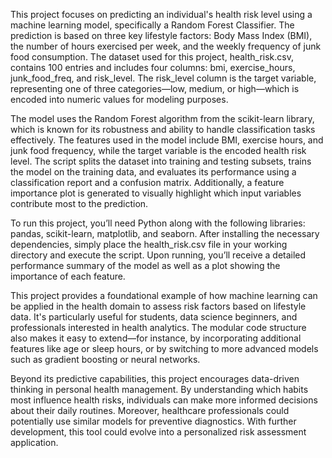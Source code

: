 This project focuses on predicting an individual's health risk level using a machine learning model, specifically a Random Forest Classifier. The prediction is based on three key lifestyle factors: Body Mass Index (BMI), the number of hours exercised per week, and the weekly frequency of junk food consumption. The dataset used for this project, health_risk.csv, contains 100 entries and includes four columns: bmi, exercise_hours, junk_food_freq, and risk_level. The risk_level column is the target variable, representing one of three categories—low, medium, or high—which is encoded into numeric values for modeling purposes.

The model uses the Random Forest algorithm from the scikit-learn library, which is known for its robustness and ability to handle classification tasks effectively. The features used in the model include BMI, exercise hours, and junk food frequency, while the target variable is the encoded health risk level. The script splits the dataset into training and testing subsets, trains the model on the training data, and evaluates its performance using a classification report and a confusion matrix. Additionally, a feature importance plot is generated to visually highlight which input variables contribute most to the prediction.

To run this project, you’ll need Python along with the following libraries: pandas, scikit-learn, matplotlib, and seaborn. After installing the necessary dependencies, simply place the health_risk.csv file in your working directory and execute the script. Upon running, you’ll receive a detailed performance summary of the model as well as a plot showing the importance of each feature.

This project provides a foundational example of how machine learning can be applied in the health domain to assess risk factors based on lifestyle data. It's particularly useful for students, data science beginners, and professionals interested in health analytics. The modular code structure also makes it easy to extend—for instance, by incorporating additional features like age or sleep hours, or by switching to more advanced models such as gradient boosting or neural networks.

Beyond its predictive capabilities, this project encourages data-driven thinking in personal health management. By understanding which habits most influence health risks, individuals can make more informed decisions about their daily routines. Moreover, healthcare professionals could potentially use similar models for preventive diagnostics. With further development, this tool could evolve into a personalized risk assessment application.
